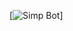 

[![Simp Bot](https://img.shields.io/badge/SimpBot-7289DA?style=for-the-badge&logo=discord&logoColor=white)]
